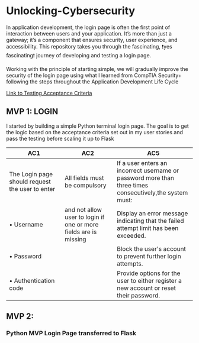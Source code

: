 # Unlocking-Cybersecurity

In application development, the login page is often the first point of interaction between users and your application. It’s more than just a gateway; it’s a component that ensures security, user experience, and accessibility. This repository takes you through the fascinating, ❗yes fascinating❗ journey of developing and testing a login page.

Working with the principle of starting simple, we will gradually improve the security of the login page using what I learned from CompTIA Security+ following the steps throughout the Application Development Life Cycle

[Link to Testing Acceptance Criteria](https://smart-chip-653.notion.site/Testing-157bb1e8b94d80b881c9e0a8f032596d?pvs=4)

## MVP 1: LOGIN
I started by building a simple Python terminal login page. The goal is to get the logic based on the acceptance criteria set out in my user stories and pass the testing before scaling it up to Flask 

|AC1 | AC2 | AC5 |
| --------------------------------------------------|------| ------------------------------------------------ |
| The Login page should request the user to enter   |All fields must be compulsory |If a user enters an incorrect username or password more than three times consecutively,the system must:| 
|• Username                                         |and not allow user to login if one or more fields are is missing|Display an error message indicating that the failed attempt limit has been exceeded.|
|• Password                                         ||Block the user's account to prevent further login attempts.|                               |
|• Authentication code                              ||Provide options for the user to either register a new account or reset their password.|     









## MVP 2: 
### Python MVP Login Page transferred to Flask

